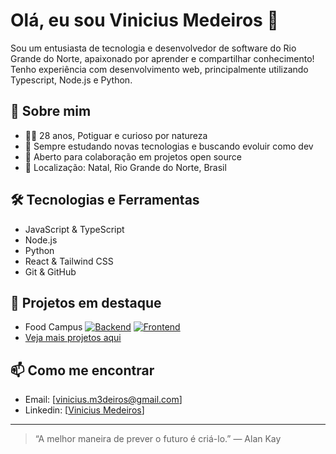 # Olá, eu sou Vinicius Medeiros 👋

Sou um entusiasta de tecnologia e desenvolvedor de software do Rio Grande do Norte, apaixonado por aprender e compartilhar conhecimento!  
Tenho experiência com desenvolvimento web, principalmente utilizando Typescript, Node.js e Python.

## 🚀 Sobre mim

- 👨‍💻 28 anos, Potiguar e curioso por natureza
- 🌱 Sempre estudando novas tecnologias e buscando evoluir como dev
- 🤝 Aberto para colaboração em projetos open source
- 📍 Localização: Natal, Rio Grande do Norte, Brasil

## 🛠️ Tecnologias e Ferramentas

- JavaScript & TypeScript
- Node.js
- Python
- React & Tailwind CSS
- Git & GitHub

## 💼 Projetos em destaque

- Food Campus [![Backend](https://img.shields.io/badge/Backend-API-blue)](https://github.com/vmedei/foodcampus_backend) [![Frontend](https://img.shields.io/badge/Frontend-Production-brightgreen)](https://foodcampusfrontend-production.up.railway.app/)
- [Veja mais projetos aqui](https://github.com/vmedei?tab=repositories)

## 📫 Como me encontrar

- Email: [vinicius.m3deiros@gmail.com]
- Linkedin: [[Vinicius Medeiros](https://www.linkedin.com/in/vinicius-medeiros-555046191/)]

---

> “A melhor maneira de prever o futuro é criá-lo.” — Alan Kay
